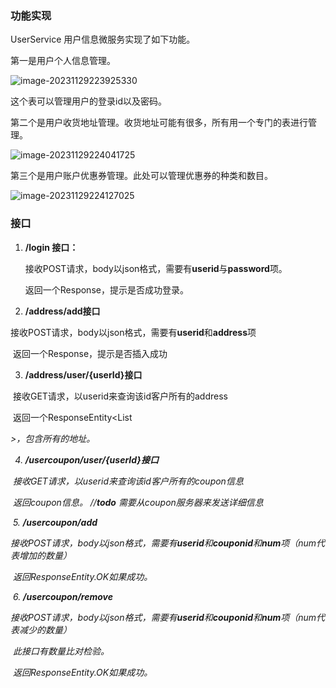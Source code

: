 ### 功能实现

UserService 用户信息微服务实现了如下功能。

第一是用户个人信息管理。

![image-20231129223925330](C:\Users\grant\AppData\Roaming\Typora\typora-user-images\image-20231129223925330.png)

这个表可以管理用户的登录id以及密码。



第二个是用户收货地址管理。收货地址可能有很多，所有用一个专门的表进行管理。

![image-20231129224041725](C:\Users\grant\AppData\Roaming\Typora\typora-user-images\image-20231129224041725.png)



第三个是用户账户优惠券管理。此处可以管理优惠券的种类和数目。

![image-20231129224127025](C:\Users\grant\AppData\Roaming\Typora\typora-user-images\image-20231129224127025.png)



### 接口

1. **/login 接口：**

   接收POST请求，body以json格式，需要有**userid**与**password**项。

   返回一个Response，提示是否成功登录。

2. **/address/add接口**

​	接收POST请求，body以json格式，需要有**userid**和**address**项

​	返回一个Response，提示是否插入成功

3. **/address/user/{userId}接口**

​	接收GET请求，以userid来查询该id客户所有的address

​	返回一个ResponseEntity<List<Address>>，包含所有的地址。

4. **/usercoupon/user/{userId}接口**

​	接收GET请求，以userid来查询该id客户所有的coupon信息

​	返回coupon信息。  //***todo***    需要从coupon服务器来发送详细信息

​    5. **/usercoupon/add**

​	接收POST请求，body以json格式，需要有**userid**和**couponid**和**num**项（num代表增加的数量）

​	返回ResponseEntity.OK如果成功。

​    6. **/usercoupon/remove**

​	接收POST请求，body以json格式，需要有**userid**和**couponid**和**num**项（num代表减少的数量）

​	此接口有数量比对检验。

​	返回ResponseEntity.OK如果成功。